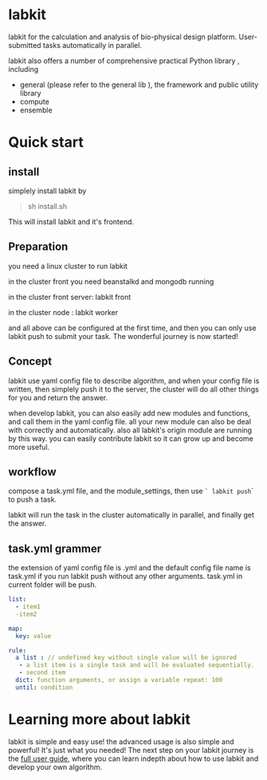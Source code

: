 labkit
======

labkit for the calculation and analysis of bio-physical design platform.
User-submitted tasks automatically in parallel.

labkit also offers a number of comprehensive practical Python library ,
including

-   general (please refer to the general lib ), the framework and public
    utility library
-   compute
-   ensemble

Quick start
===========

install
-------

simplely install labkit by

> sh install.sh

This will install labkit and it's frontend.

Preparation
-----------

you need a linux cluster to run labkit

in the cluster front you need beanstalkd and mongodb running

in the cluster front server: labkit front

in the cluster node : labkit worker

and all above can be configured at the first time, and then you can only
use labkit push to submit your task. The wonderful journey is now
started!

Concept
-------

labkit use yaml config file to describe algorithm, and when your config
file is written, then simplely push it to the server, the cluster will
do all other things for you and return the answer.

when develop labkit, you can also easily add new modules and functions,
and call them in the yaml config file. all your new module can also be
deal with correctly and automatically. also all labkit's origin module
are running by this way. you can easily contribute labkit so it can grow
up and become more useful.

workflow
--------

compose a task.yml file, and the module\_settings, then use
`` ` labkit push ``\` to push a task.

labkit will run the task in the cluster automatically in parallel, and
finally get the answer.

task.yml grammer
----------------

the extension of yaml config file is .yml and the default config file
name is task.yml if you run labkit push without any other arguments.
task.yml in current folder will be push.

```yaml
list:
  - item1
  -item2

map:
  key: value

rule:
  a list : // undefined key without single value will be ignored
   - a list item is a single task and will be evaluated sequentially.
   - second item
  dict: function arguments, or assign a variable repeat: 100
  until: condition
```

Learning more about labkit
==========================

labkit is simple and easy use! the advanced usage is also simple and
powerful! It's just what you needed! The next step on your labkit
journey is the [full user guide](guide/index.html), where you can learn
indepth about how to use labkit and develop your own algorithm.
